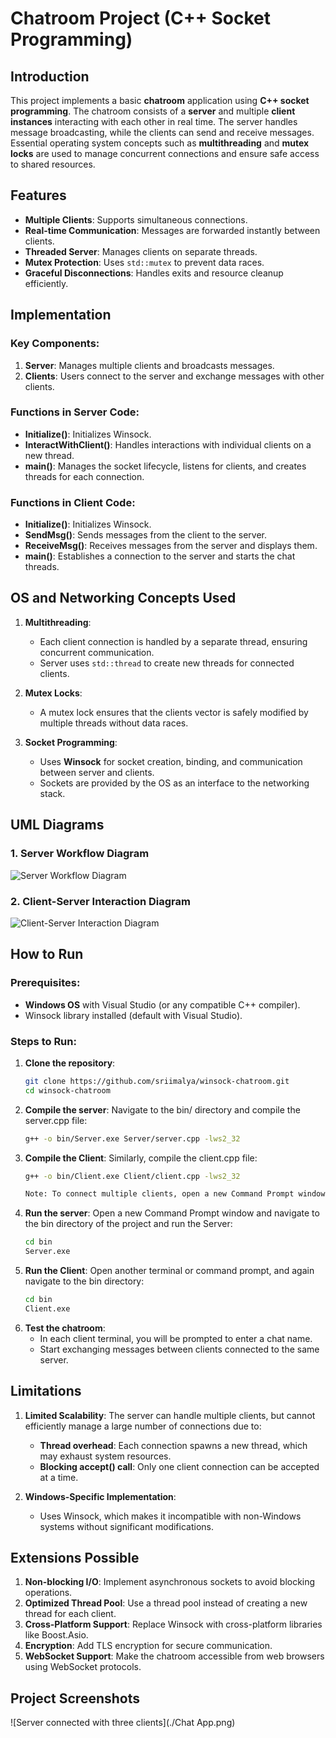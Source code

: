 # Chatroom Project (C++ Socket Programming)

## Introduction
This project implements a basic **chatroom** application using **C++ socket programming**. The chatroom consists of a **server** and multiple **client instances** interacting with each other in real time. The server handles message broadcasting, while the clients can send and receive messages. Essential operating system concepts such as **multithreading** and **mutex locks** are used to manage concurrent connections and ensure safe access to shared resources.

## Features
- **Multiple Clients**: Supports simultaneous connections.
- **Real-time Communication**: Messages are forwarded instantly between clients.
- **Threaded Server**: Manages clients on separate threads.
- **Mutex Protection**: Uses `std::mutex` to prevent data races.
- **Graceful Disconnections**: Handles exits and resource cleanup efficiently.

## Implementation
### Key Components:
1. **Server**: Manages multiple clients and broadcasts messages.
2. **Clients**: Users connect to the server and exchange messages with other clients.

### Functions in Server Code:
- **Initialize()**: Initializes Winsock.
- **InteractWithClient()**: Handles interactions with individual clients on a new thread.
- **main()**: Manages the socket lifecycle, listens for clients, and creates threads for each connection.

### Functions in Client Code:
- **Initialize()**: Initializes Winsock.
- **SendMsg()**: Sends messages from the client to the server.
- **ReceiveMsg()**: Receives messages from the server and displays them.
- **main()**: Establishes a connection to the server and starts the chat threads.

## OS and Networking Concepts Used
1. **Multithreading**:  
   - Each client connection is handled by a separate thread, ensuring concurrent communication.  
   - Server uses `std::thread` to create new threads for connected clients.

2. **Mutex Locks**:  
   - A mutex lock ensures that the clients vector is safely modified by multiple threads without data races.

3. **Socket Programming**:  
   - Uses **Winsock** for socket creation, binding, and communication between server and clients.
   - Sockets are provided by the OS as an interface to the networking stack.

## UML Diagrams

### 1. Server Workflow Diagram
![Server Workflow Diagram](./ChatroomUML.png)

### 2. Client-Server Interaction Diagram
![Client-Server Interaction Diagram](./ChatAppUML.png)
   

## How to Run
### Prerequisites:
- **Windows OS** with Visual Studio (or any compatible C++ compiler).
- Winsock library installed (default with Visual Studio).

### Steps to Run:

1. **Clone the repository**:
   ```bash
   git clone https://github.com/sriimalya/winsock-chatroom.git
   cd winsock-chatroom
2. **Compile the server**: Navigate to the bin/ directory and compile the server.cpp file:
   ```bash
   g++ -o bin/Server.exe Server/server.cpp -lws2_32

3. **Compile the Client**: Similarly, compile the client.cpp file:
   ```bash
   g++ -o bin/Client.exe Client/client.cpp -lws2_32
   
   Note: To connect multiple clients, open a new Command Prompt window for each client you want to connect to the server.
   
4. **Run the server**: Open a new Command Prompt window and navigate to the bin directory of the project and run the Server:
   ```bash
   cd bin
   Server.exe
   
5. **Run the Client**: Open another terminal or command prompt, and again navigate to the bin directory:
   ```bash
   cd bin
   Client.exe
   
6. **Test the chatroom**:
   - In each client terminal, you will be prompted to enter a chat name.
   - Start exchanging messages between clients connected to the same server.
   

## Limitations

1. **Limited Scalability**: The server can handle multiple clients, but cannot efficiently manage a large number of connections due to:
   - **Thread overhead**: Each connection spawns a new thread, which may exhaust system resources.
   - **Blocking accept() call**: Only one client connection can be accepted at a time.

2. **Windows-Specific Implementation**:
   - Uses Winsock, which makes it incompatible with non-Windows systems without significant modifications.

## Extensions Possible
1. **Non-blocking I/O**: Implement asynchronous sockets to avoid blocking operations.
2. **Optimized Thread Pool**: Use a thread pool instead of creating a new thread for each client.
3. **Cross-Platform Support**: Replace Winsock with cross-platform libraries like Boost.Asio.
4. **Encryption**: Add TLS encryption for secure communication.
5. **WebSocket Support**: Make the chatroom accessible from web browsers using WebSocket protocols.


## Project Screenshots

![Server connected with three clients](./Chat App.png)




